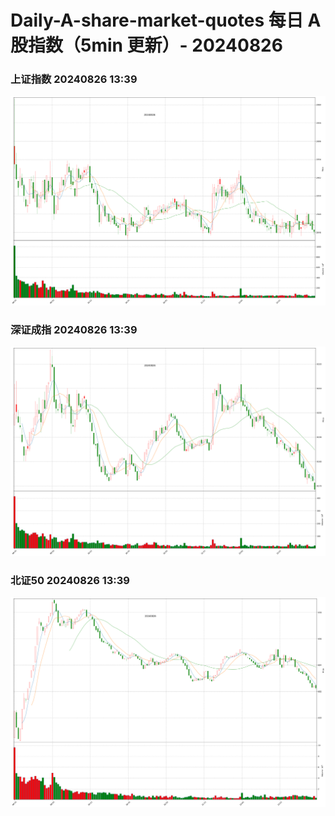 
# Daily-A-share-market-quotes 每日 A 股指数（5min 更新）- 20240826

### 上证指数 20240826 13:39
![](./fig/2024/8/20240826-sh000001.png)

### 深证成指 20240826 13:39
![](./fig/2024/8/20240826-sz399001.png)

### 北证50 20240826 13:39
![](./fig/2024/8/20240826-bj899050.png)
